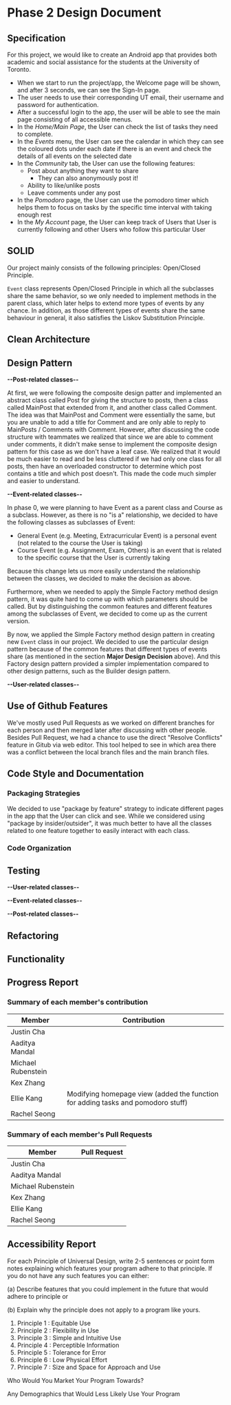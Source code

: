 # Phase 2 Design Document
## Specification
For this project, we would like to create an Android app that provides both academic and social assistance
for the students at the University of Toronto.

  * When we start to run the project/app, the Welcome page will be shown, and after 3 seconds, we can see the Sign-In page.
  * The user needs to use their corresponding UT email, their username and password for authentication.
  * After a successful login to the app, the user will be able to see the main page consisting of all accessible menus.
  * In the *Home/Main Page*, the User can check the list of tasks they need to complete. 
  * In the *Events* menu, the User can see the calendar in which they can see the coloured dots under each date if there is an event and check the details of all events on the selected date
  * In the *Community* tab, the User can use the following features:
    * Post about anything they want to share
       * They can also anonymously post it!
    * Ability to like/unlike posts
    * Leave comments under any post
  * In the *Pomodoro* page, the User can use the pomodoro timer which helps them to focus on tasks by the specific time interval with taking enough rest
  * In the *My Account* page, the User can keep track of Users that User is currently following and other Users who follow this particular User

## SOLID
Our project mainly consists of the following principles: Open/Closed Principle. 

`Event` class represents Open/Closed Principle in which all the subclasses share the same behavior, so we only needed to implement methods in the parent class, which later helps to extend more types of events by any chance. In addition, as those different types of events share the same behaviour in general, it also satisfies the Liskov Substitution Principle. 


## Clean Architecture



## Design Pattern
**--Post-related classes--**

At first, we were following the composite design patter and implemented an abstract class called Post for giving the
structure to posts, then a class called MainPost that extended from it, and another class called Comment.
The idea was that MainPost and Comment were essentially the same, but you are unable to add a title for Comment and
are only able to reply to MainPosts / Comments with Comment. However, after discussing the code structure with
teammates we realized that since we are able to comment under comments, it didn't make sense to implement the
composite design pattern for this case as we don't have a leaf case. We realized that it would be much easier to read
and be less cluttered if we had only one class for all posts, then have an overloaded constructor to determine which
post contains a title and which post doesn't. This made the code much simpler and easier to understand.

**--Event-related classes--**

In phase 0, we were planning to have Event as a parent class and Course as a subclass. However, as there is no "is a" relationship,
we decided to have the following classes as subclasses of Event:
- General Event (e.g. Meeting, Extracurricular Event) is a personal event (not related to the course the User is taking)
- Course Event (e.g. Assignment, Exam, Others) is an event that is related to the specific course that the User is currently taking

Because this change lets us more easily understand the relationship between the classes, we decided to make the decision as above. 

Furthermore, when we needed to apply the Simple Factory method design pattern, it was quite hard to come up with which parameters should be called.
But by distinguishing the common features and different features among the subclasses of Event, we decided to come up as the current version.

By now, we applied the Simple Factory method design pattern in creating new `Event` class in our project. We decided to use the particular design pattern
because of the common features that different types of events share (as mentioned in the section **Major Design Decision** above). And this Factory design pattern provided 
a simpler implementation compared to other design patterns, such as the Builder design pattern. 

**--User-related classes--**



## Use of Github Features
We've mostly used Pull Requests as we worked on different branches for each person and then merged later after
discussing with other people. Besides Pull Request, we had a chance to use the direct "Resolve Conflicts"
feature in Gitub via web editor. This tool helped to see in which area there was a conflict between the local
branch files and the main branch files.

## Code Style and Documentation
### Packaging Strategies
We decided to use "package by feature" strategy to indicate different pages in the app that the User can click and see. 
While we considered using "package by insider/outsider", it was much better to have all the classes related to one feature together 
to easily interact with each class. 

### Code Organization

## Testing
**--User-related classes--**

**--Event-related classes--**

**--Post-related classes--**

## Refactoring


## Functionality



## Progress Report

### Summary of each member's contribution
| Member  | Contribution |
| ------------- | ------------- |
| Justin Cha |  |
| Aaditya Mandal  | |
| Michael Rubenstein  | |
| Kex Zhang  | |
| Ellie Kang  | Modifying homepage view (added the function for adding tasks and pomodoro stuff) |
| Rachel Seong  |  |

### Summary of each member's Pull Requests
| Member  | Pull Request |
| ------------- | ------------- |
| Justin Cha |  |
| Aaditya Mandal  | |
| Michael Rubenstein  | |
| Kex Zhang  | |
| Ellie Kang  | |
| Rachel Seong  |  |

## Accessibility Report
For each Principle of Universal Design, write 2-5 sentences or point form notes explaining which features your program adhere to that principle. If you do not have any such features you can either:

(a) Describe features that you could implement in the future that would adhere to principle or

(b) Explain why the principle does not apply to a program like yours.

1. Principle 1 : Equitable Use
2. Principle 2 : Flexibility in Use
3. Principle 3 : Simple and Intuitive Use
4. Principle 4 : Perceptible Information
5. Principle 5 : Tolerance for Error
6. Principle 6 : Low Physical Effort
7. Principle 7 : Size and Space for Approach and Use

Who Would You Market Your Program Towards?


Any Demographics that Would Less Likely Use Your Program

